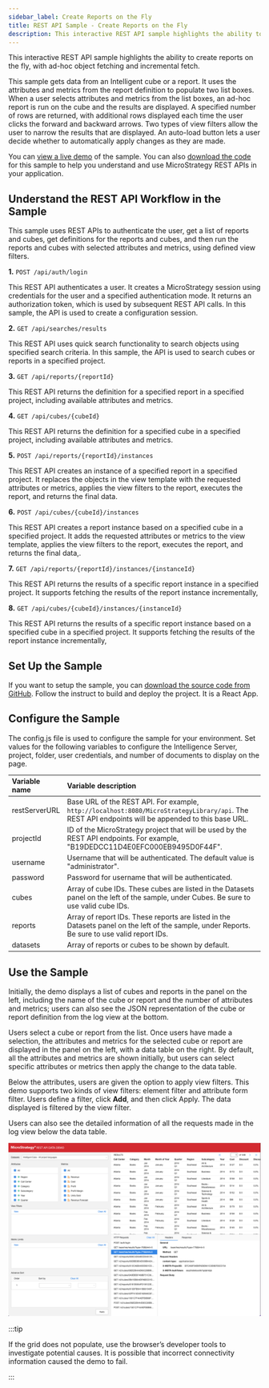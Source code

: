 ```yaml
---
sidebar_label: Create Reports on the Fly
title: REST API Sample - Create Reports on the Fly
description: This interactive REST API sample highlights the ability to create reports on the fly, with ad-hoc object fetching and incremental fetch.
---
```


This interactive REST API sample highlights the ability to create reports on the fly, with ad-hoc object fetching and incremental fetch.

This sample gets data from an Intelligent cube or a report. It uses the attributes and metrics from the report definition to populate two list boxes. When a user selects attributes and metrics from the list boxes, an ad-hoc report is run on the cube and the results are displayed. A specified number of rows are returned, with additional rows displayed each time the user clicks the forward and backward arrows. Two types of view filters allow the user to narrow the results that are displayed. An auto-load button lets a user decide whether to automatically apply changes as they are made.

You can [view a live demo](https://microstrategy.github.io/data-api-demo/site/) of the sample. You can also [download the code](https://github.com/microstrategy/data-api-demo/) for this sample to help you understand and use MicroStrategy REST APIs in your application.

## Understand the REST API Workflow in the Sample

This sample uses REST APIs to authenticate the user, get a list of reports and cubes, get definitions for the reports and cubes, and then run the reports and cubes with selected attributes and metrics, using defined view filters.

**1.** `POST /api/auth/login`

This REST API authenticates a user. It creates a MicroStrategy session using credentials for the user and a specified authentication mode. It returns an authorization token, which is used by subsequent REST API calls. In this sample, the API is used to create a configuration session.

**2.** `GET /api/searches/results`

This REST API uses quick search functionality to search objects using specified search criteria. In this sample, the API is used to search cubes or reports in a specified project.

**3.** `GET /api/reports/{reportId}`

This REST API returns the definition for a specified report in a specified project, including available attributes and metrics.

**4.** `GET /api/cubes/{cubeId}`

This REST API returns the definition for a specified cube in a specified project, including available attributes and metrics.

**5.** `POST /api/reports/{reportId}/instances`

This REST API creates an instance of a specified report in a specified project. It replaces the objects in the view template with the requested attributes or metrics, applies the view filters to the report, executes the report, and returns the final data.

**6.** `POST /api/cubes/{cubeId}/instances`

This REST API creates a report instance based on a specified cube in a specified project. It adds the requested attributes or metrics to the view template, applies the view filters to the report, executes the report, and returns the final data,.

**7.** `GET /api/reports/{reportId}/instances/{instanceId}`

This REST API returns the results of a specific report instance in a specified project. It supports fetching the results of the report instance incrementally,

**8.** `GET /api/cubes/{cubeId}/instances/{instanceId}`

This REST API returns the results of a specific report instance based on a specified cube in a specified project. It supports fetching the results of the report instance incrementally,

## Set Up the Sample

If you want to setup the sample, you can [download the source code from GitHub](https://github.com/microstrategy/data-api-demo/). Follow the instruct to build and deploy the project. It is a React App.

## Configure the Sample

The config.js file is used to configure the sample for your environment. Set values for the following variables to configure the Intelligence Server, project, folder, user credentials, and number of documents to display on the page.

| Variable name | Variable description                                                                                                                               |
| :------------ | :------------------------------------------------------------------------------------------------------------------------------------------------- |
| restServerURL | Base URL of the REST API. For example, `http://localhost:8080/MicroStrategyLibrary/api`. The REST API endpoints will be appended to this base URL. |
| projectId     | ID of the MicroStrategy project that will be used by the REST API endpoints. For example, "B19DEDCC11D4E0EFC000EB9495D0F44F".                      |
| username      | Username that will be authenticated. The default value is "administrator".                                                                         |
| password      | Password for username that will be authenticated.                                                                                                  |
| cubes         | Array of cube IDs. These cubes are listed in the Datasets panel on the left of the sample, under Cubes. Be sure to use valid cube IDs.             |
| reports       | Array of report IDs. These reports are listed in the Datasets panel on the left of the sample, under Reports. Be sure to use valid report IDs.     |
| datasets      | Array of reports or cubes to be shown by default.                                                                                                  |

## Use the Sample

Initially, the demo displays a list of cubes and reports in the panel on the left, including the name of the cube or report and the number of attributes and metrics; users can also see the JSON representation of the cube or report definition from the log view at the bottom.

Users select a cube or report from the list. Once users have made a selection, the attributes and metrics for the selected cube or report are displayed in the panel on the left, with a data table on the right. By default, all the attributes and metrics are shown initially, but users can select specific attributes or metrics then apply the change to the data table.

Below the attributes, users are given the option to apply view filters. This demo supports two kinds of view filters: element filter and attribute form filter. Users define a filter, click **Add**, and then click Apply. The data displayed is filtered by the view filter.

Users can also see the detailed information of all the requests made in the log view below the data table.

![JsonDemoJS](../images/JsonDemoJS.png)

:::tip

If the grid does not populate, use the browser’s developer tools to investigate potential causes. It is possible that incorrect connectivity information caused the demo to fail.

:::
